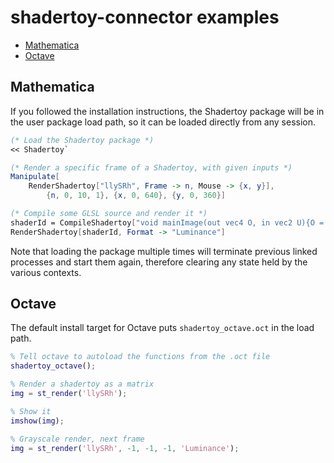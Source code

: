 # shadertoy-connector examples

<!-- MDTOC maxdepth:2 firsth1:0 numbering:0 flatten:0 bullets:1 updateOnSave:1 -->

- [Mathematica](#Mathematica)   
- [Octave](#Octave)   

<!-- /MDTOC -->

## Mathematica

If you followed the installation instructions, the Shadertoy package will be in
the user package load path, so it can be loaded directly from any session.

```mathematica
(* Load the Shadertoy package *)
<< Shadertoy`

(* Render a specific frame of a Shadertoy, with given inputs *)
Manipulate[
	RenderShadertoy["llySRh", Frame -> n, Mouse -> {x, y}],
		{n, 0, 10, 1}, {x, 0, 640}, {y, 0, 360}]

(* Compile some GLSL source and render it *)
shaderId = CompileShadertoy["void mainImage(out vec4 O, in vec2 U){O = vec4(sin(iTime*.1), cos(iTime*.1), length(U/iResolution.xy));}"];
RenderShadertoy[shaderId, Format -> "Luminance"]
```

Note that loading the package multiple times will terminate previous linked
processes and start them again, therefore clearing any state held by the various
contexts.

## Octave

The default install target for Octave puts `shadertoy_octave.oct` in the load
path.

```matlab
% Tell octave to autoload the functions from the .oct file
shadertoy_octave();

% Render a shadertoy as a matrix
img = st_render('llySRh');

% Show it
imshow(img);

% Grayscale render, next frame
img = st_render('llySRh', -1, -1, -1, 'Luminance');
```
